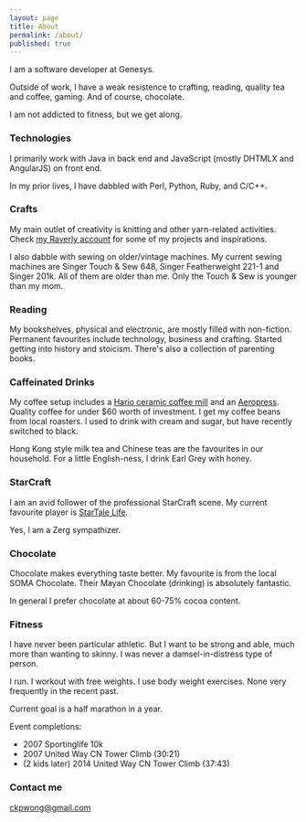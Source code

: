 ```yaml
---
layout: page
title: About
permalink: /about/
published: true
---
```


I am a software developer at Genesys.  

Outside of work, I have a weak resistence to crafting, reading, quality tea and coffee, gaming.  And of course, chocolate.

I am not addicted to fitness, but we get along. 

### Technologies

I primarily work with Java in back end and JavaScript (mostly DHTMLX and AngularJS) on front end.

In my prior lives, I have dabbled with Perl, Python, Ruby, and C/C++.

### Crafts

My main outlet of creativity is knitting and other yarn-related activities.  Check [my Raverly account](http://www.ravelry.com/people/ckpwong) for some of my projects and inspirations.

I also dabble with sewing on older/vintage machines.  My current sewing machines are Singer Touch & Sew 648, Singer Featherweight 221-1 and Singer 201k.  All of them are older than me.  Only the Touch & Sew is younger than my mom.

### Reading

My bookshelves, physical and electronic, are mostly filled with non-fiction.  Permanent favourites include technology, business and crafting.  Started getting into history and stoicism.  There's also a collection of parenting books.

### Caffeinated Drinks

My coffee setup includes a [Hario ceramic coffee mill](http://www.amazon.com/gp/product/B001802PIQ?ie=UTF8&camp=213733&creative=393185&creativeASIN=B001802PIQ&linkCode=shr&tag=cinscor-20&linkId=CLIE3KGGZUYUMIAM&qid=1413822639&sr=8-1&keywords=hario+hand+grinder) and an [Aeropress](http://www.amazon.com/gp/product/B0047BIWSK?ie=UTF8&camp=213733&creative=393185&creativeASIN=B0047BIWSK&linkCode=shr&tag=cinscor-20&linkId=S5NLNW5A6AYGFZTZ&=kitchen&qid=1413822723&sr=1-1&keywords=aeropress).  Quality coffee for under $60 worth of investment.  I get my coffee beans from local roasters.  I used to drink with cream and sugar, but have recently switched to black.

Hong Kong style milk tea and Chinese teas are the favourites in our household.  For a little English-ness, I drink Earl Grey with honey.

### StarCraft

I am an avid follower of the professional StarCraft scene.  My current favourite player is [StarTale Life](http://wiki.teamliquid.net/starcraft2/Life).  

Yes, I am a Zerg sympathizer.

### Chocolate

Chocolate makes everything taste better.  My favourite is from the local SOMA Chocolate.  Their Mayan Chocolate (drinking) is absolutely fantastic.

In general I prefer chocolate at about 60-75% cocoa content.

### Fitness

I have never been particular athletic.  But I want to be strong and able, much more than wanting to skinny.  I was never a damsel-in-distress type of person.

I run.  I workout with free weights.  I use body weight exercises.  None very frequently in the recent past.

Current goal is a half marathon in a year.

Event completions:
- 2007 Sportinglife 10k
- 2007 United Way CN Tower Climb  (30:21)
- (2 kids later) 2014 United Way CN Tower Climb  (37:43)

### Contact me

[ckpwong@gmail.com](mailto:ckpwong@gmail.com)